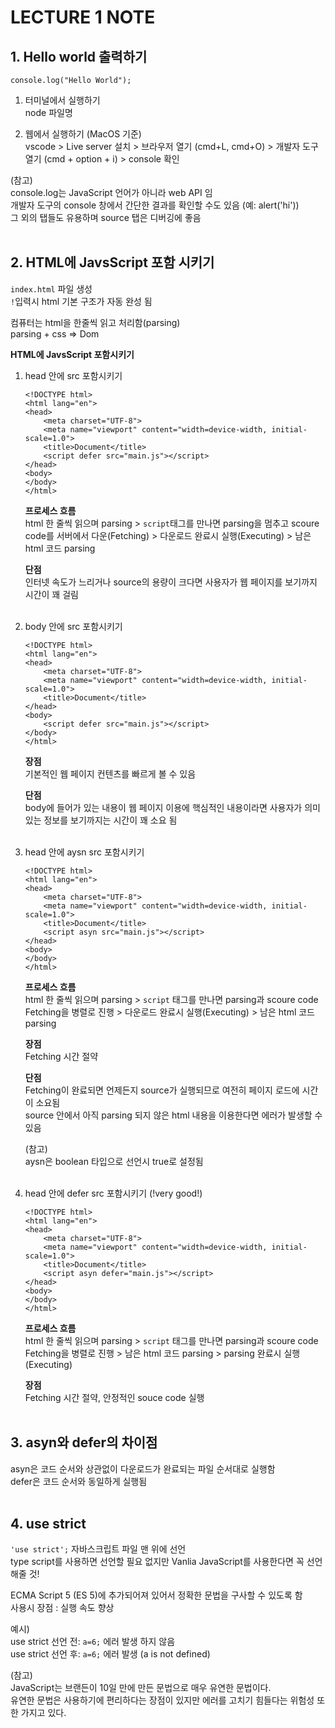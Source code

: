 # LECTURE 1 NOTE

## 1. Hello world 출력하기

```console.log("Hello World");```


1) 터미널에서 실행하기  
node 파일명


2) 웹에서 실행하기 (MacOS 기준)  
vscode > Live server 설치 > 브라우저 열기 (cmd+L, cmd+O) >  개발자 도구 열기 (cmd + option + i) > console 확인


(참고)  
console.log는 JavaScript 언어가 아니라 web API 임  
개발자 도구의 console 창에서 간단한 결과를 확인할 수도 있음 (예: alert('hi'))  
그 외의 탭들도 유용하며 source 탭은 디버깅에 좋음</br></br>

## 2. HTML에 JavsScript 포함 시키기

```index.html``` 파일 생성  
`!`입력시 html 기본 구조가 자동 완성 됨


컴퓨터는 html을 한줄씩 읽고 처리함(parsing)  
parsing + css => Dom  


**HTML에 JavsScript 포함시키기**  
1) head 안에 src 포함시키기  
    ```
    <!DOCTYPE html>
    <html lang="en">
    <head>
        <meta charset="UTF-8">
        <meta name="viewport" content="width=device-width, initial-scale=1.0">
        <title>Document</title>
        <script defer src="main.js"></script>
    </head>
    <body>
    </body>
    </html>
    ```

   **프로세스 흐름**  
   html 한 줄씩 읽으며 parsing > ```script```태그를 만나면 parsing을 멈추고 scoure code를 서버에서 다운(Fetching) > 다운로드 완료시 실행(Executing) > 남은 html 코드 parsing


   **단점**  
   인터넷 속도가 느리거나 source의 용량이 크다면 사용자가 웹 페이지를 보기까지 시간이 꽤 걸림 </br></br>

2) body 안에 src 포함시키기  
    ```
    <!DOCTYPE html>
    <html lang="en">
    <head>
        <meta charset="UTF-8">
        <meta name="viewport" content="width=device-width, initial-scale=1.0">
        <title>Document</title>
    </head>
    <body>
        <script defer src="main.js"></script>
    </body>
    </html>
    ```


   **장점**  
   기본적인 웹 페이지 컨텐츠를 빠르게 볼 수 있음


   **단점**  
   body에 들어가 있는 내용이 웹 페이지 이용에 핵심적인 내용이라면 사용자가 의미있는 정보를 보기까지는 시간이 꽤 소요 됨</br></br>


3) head 안에 aysn src 포함시키기 
    ```
    <!DOCTYPE html>
    <html lang="en">
    <head>
        <meta charset="UTF-8">
        <meta name="viewport" content="width=device-width, initial-scale=1.0">
        <title>Document</title>
        <script asyn src="main.js"></script>
    </head>
    <body>
    </body>
    </html>
    ```

   **프로세스 흐름**  
   html 한 줄씩 읽으며 parsing > ```script``` 태그를 만나면 parsing과 scoure code Fetching을 병렬로 진행 > 다운로드 완료시 실행(Executing) > 남은 html 코드 parsing


   **장점**  
   Fetching 시간 절약


   **단점**  
   Fetching이 완료되면 언제든지 source가 실행되므로 여전히 페이지 로드에 시간이 소요됨  
   source 안에서 아직 parsing 되지 않은 html 내용을 이용한다면 에러가 발생할 수 있음  


   (참고)  
   aysn은 boolean 타입으로 선언시 true로 설정됨</br></br>


4) head 안에 defer src 포함시키기 (!very good!)
    ```
    <!DOCTYPE html>
    <html lang="en">
    <head>
        <meta charset="UTF-8">
        <meta name="viewport" content="width=device-width, initial-scale=1.0">
        <title>Document</title>
        <script asyn defer="main.js"></script>
    </head>
    <body>
    </body>
    </html>
    ```

   **프로세스 흐름**  
   html 한 줄씩 읽으며 parsing > ```script``` 태그를 만나면 parsing과 scoure code Fetching을 병렬로 진행 > 남은 html 코드 parsing > parsing 완료시 실행(Executing)


   **장점**  
   Fetching 시간 절약, 안정적인 souce code 실행</br></br>


## 3. asyn와 defer의 차이점

asyn은 코드 순서와 상관없이 다운로드가 완료되는 파일 순서대로 실행함  
defer은 코드 순서와 동일하게 실행됨</br></br>


## 4. use strict

```'use strict';```
자바스크립트 파일 맨 위에 선언  
type script를 사용하면 선언할 필요 없지만 Vanlia JavaScript를 사용한다면 꼭 선언해줄 것!


ECMA Script 5 (ES 5)에 추가되어져 있어서 정확한 문법을 구사할 수 있도록 함  
사용시 장점 : 실행 속도 향상


예시)  
use strict 선언 전: ```a=6;``` 에러 발생 하지 않음  
use strict 선언 후: ```a=6;``` 에러 발생 (a is not defined)   


(참고)  
JavaScript는 브랜든이 10일 만에 만든 문법으로 매우 유연한 문법이다.  
유연한 문법은 사용하기에 편리하다는 장점이 있지만 에러를 고치기 힘들다는 위험성 또한 가지고 있다.